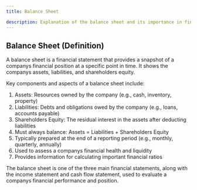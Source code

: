 ```yaml
---
title: Balance Sheet

description: Explanation of the balance sheet and its importance in financial reporting
---
```

## Balance Sheet (Definition)
A balance sheet is a financial statement that provides a snapshot of a companys financial position at a specific point in time. It shows the companys assets, liabilities, and shareholders equity.

Key components and aspects of a balance sheet include:
1. Assets: Resources owned by the company (e.g., cash, inventory, property)
2. Liabilities: Debts and obligations owed by the company (e.g., loans, accounts payable)
3. Shareholders Equity: The residual interest in the assets after deducting liabilities
4. Must always balance: Assets = Liabilities + Shareholders Equity
5. Typically prepared at the end of a reporting period (e.g., monthly, quarterly, annually)
6. Used to assess a companys financial health and liquidity
7. Provides information for calculating important financial ratios

The balance sheet is one of the three main financial statements, along with the income statement and cash flow statement, used to evaluate a companys financial performance and position.